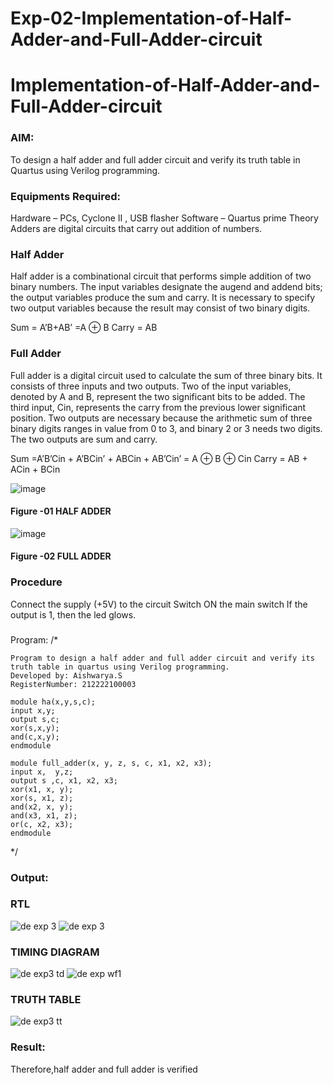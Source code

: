# Exp-02-Implementation-of-Half-Adder-and-Full-Adder-circuit

# Implementation-of-Half-Adder-and-Full-Adder-circuit
### AIM:
To design a half adder and full adder circuit and verify its truth table in Quartus using Verilog programming.

### Equipments Required:
Hardware – PCs, Cyclone II , USB flasher
Software – Quartus prime
Theory
Adders are digital circuits that carry out addition of numbers.

### Half Adder
Half adder is a combinational circuit that performs simple addition of two binary numbers. The input variables designate the augend and addend bits; the output variables produce the sum and carry. It is necessary to specify two output variables because the result may consist of two binary digits.

Sum = A’B+AB’ =A ⊕ B Carry = AB

### Full Adder
Full adder is a digital circuit used to calculate the sum of three binary bits. It consists of three inputs and two outputs. Two of the input variables, denoted by A and B, represent the two significant bits to be added. The third input, Cin, represents the carry from the previous lower significant position. Two outputs are necessary because the arithmetic sum of three binary digits ranges in value from 0 to 3, and binary 2 or 3 needs two digits. The two outputs are sum and carry.

Sum =A’B’Cin + A’BCin’ + ABCin + AB’Cin’ = A ⊕ B ⊕ Cin Carry = AB + ACin + BCin

 ![image](https://user-images.githubusercontent.com/36288975/163552156-a13e5a56-c638-4110-97d9-8896907c8d25.png)

#### Figure -01 HALF ADDER 


![image](https://user-images.githubusercontent.com/36288975/163552057-b3547877-6d07-45b4-b7e0-bcfebfad9e1d.png)

#### Figure -02 FULL ADDER 

### Procedure

Connect the supply (+5V) to the circuit
Switch ON the main switch
If the output is 1, then the led glows.
### 
Program:
/*
```
Program to design a half adder and full adder circuit and verify its truth table in quartus using Verilog programming.
Developed by: Aishwarya.S
RegisterNumber: 212222100003

module ha(x,y,s,c);
input x,y;
output s,c;
xor(s,x,y);
and(c,x,y);
endmodule

module full_adder(x, y, z, s, c, x1, x2, x3);
input x,  y,z;
output s ,c, x1, x2, x3;
xor(x1, x, y);
xor(s, x1, z);
and(x2, x, y);
and(x3, x1, z);
or(c, x2, x3);
endmodule
```
*/

### Output:
### RTL
![de exp 3 ](https://user-images.githubusercontent.com/121418444/232856532-b831cbc1-33f3-4d65-a125-d5e5f6df8f29.png)
![de exp 3](https://user-images.githubusercontent.com/121418444/232956381-d1cb7dc8-7c60-47e0-ac44-3acd93e24137.png)

### TIMING DIAGRAM
![de exp3 td](https://user-images.githubusercontent.com/121418444/232856729-3b9025a8-342a-44d6-ab78-38d14782a5f9.png)
![de exp wf1](https://user-images.githubusercontent.com/121418444/232956501-e9b9cca6-e516-4338-a103-e8b8906d73ae.png)


### TRUTH TABLE 
![de exp3 tt](https://user-images.githubusercontent.com/121418444/232856995-e7c3449b-1115-4cc8-833f-8e31db7684c2.png)


### Result:
Therefore,half adder and full adder is verified
